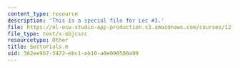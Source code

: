 ```yaml
---
content_type: resource
description: 'This is a special file for Lec #3.'
file: https://ol-ocw-studio-app-production.s3.amazonaws.com/courses/12-540-principles-of-the-global-positioning-system-spring-2012/362ee9b75472ebc1eb10a8e090500a99_Sectorials.m
file_type: text/x-objcsrc
resourcetype: Other
title: Sectorials.m
uid: 362ee9b7-5472-ebc1-eb10-a8e090500a99
---
```

